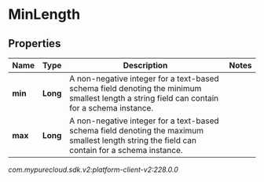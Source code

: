# MinLength


## Properties

| Name | Type | Description | Notes |
| ------------ | ------------- | ------------- | ------------- |
| **min** | **Long** | A non-negative integer for a text-based schema field denoting the minimum smallest length a string field can contain for a schema instance. |  |
| **max** | **Long** | A non-negative integer for a text-based schema field denoting the maximum smallest length string the field can contain for a schema instance. |  |




_com.mypurecloud.sdk.v2:platform-client-v2:228.0.0_

